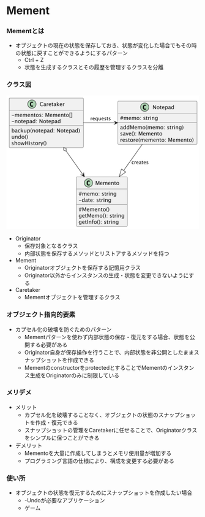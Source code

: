 
# Mement

### Mementとは
- オブジェクトの現在の状態を保存しておき、状態が変化した場合でもその時の状態に戻すことができるようにするパターン
  - Ctrl + Z
  - 状態を生成するクラスとその履歴を管理するクラスを分離

### クラス図
![クラス図](./%E3%82%AF%E3%83%A9%E3%82%B9%E5%9B%B3.png)

- Originator
  - 保存対象となるクラス
  - 内部状態を保存するメソッドとリストアするメソッドを持つ
- Mement
  - Originatorオブジェクトを保存する記憶用クラス
  - Originator以外からインスタンスの生成・状態を変更できないようにする
- Caretaker
  - Mementオブジェクトを管理するクラス

### オブジェクト指向的要素
- カプセル化の破壊を防ぐためのパターン
  - Mementパターンを使わず内部状態の保存・復元をする場合、状態を公開する必要がある
  - Originator自身が保存操作を行うことで、内部状態を非公開としたままスナップショットを作成できる
  - MementのconstructorをprotectedとすることでMementのインスタンス生成をOriginatorのみに制限している

### メリデメ
- メリット
  - カプセル化を破壊することなく、オブジェクトの状態のスナップショットを作成・復元できる
  - スナップショットの管理をCaretakerに任せることで、Originatorクラスをシンプルに保つことができる
- デメリット
  - Mementoを大量に作成してしまうとメモリ使用量が増加する
  - プログラミング言語の仕様により、構成を変更する必要がある

### 使い所
- オブジェクトの状態を復元するためにスナップショットを作成したい場合
  - -Undoが必要なアプリケーション
  - ゲーム